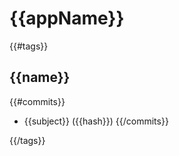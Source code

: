 # {{appName}}

{{#tags}}
## {{name}}

{{#commits}}
- {{subject}} ({{hash}})
{{/commits}}

{{/tags}}

